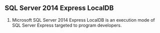 ## SQL Server 2014 Express LocalDB
1. Microsoft SQL Server 2014 Express LocalDB is an execution mode of SQL Server Express targeted to program developers. 